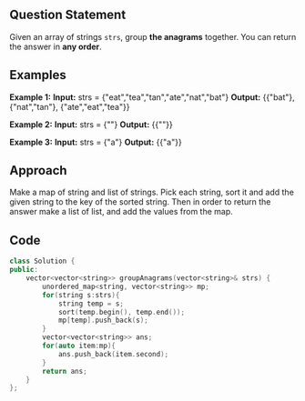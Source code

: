 ## Question Statement
Given an array of strings `strs`, group **the anagrams** together. You can return the answer in **any order**.

## Examples
**Example 1:**
**Input:** strs = {"eat","tea","tan","ate","nat","bat"}
**Output:** {{"bat"}, {"nat","tan"}, {"ate","eat","tea"}} 

**Example 2:**
**Input:** strs = {""}
**Output:** {{""}}

**Example 3:**
**Input:** strs = {"a"}
**Output:** {{"a"}}

## Approach
Make a map of string and list of strings. Pick each string, sort it and add the given string to the key of the sorted string. Then in order to return the answer make a list of list, and add the values from the map.

## Code
```cpp
class Solution {
public:
    vector<vector<string>> groupAnagrams(vector<string>& strs) {
        unordered_map<string, vector<string>> mp;
        for(string s:strs){
            string temp = s;
            sort(temp.begin(), temp.end());
            mp[temp].push_back(s);
        }
        vector<vector<string>> ans;
        for(auto item:mp){
            ans.push_back(item.second);
        }
        return ans;
    }
};
```